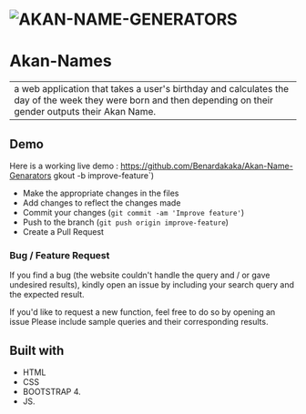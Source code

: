 # ![AKAN-NAME-GENERATORS]()
# Akan-Names
<table>
<tr>
<td>
 a web application that takes a user's birthday and calculates the day of the week they were born and then depending on their gender outputs their Akan Name. 
</td>
</tr>
</table>

## Demo
Here is a working live demo : https://github.com/Benardakaka/Akan-Name-Genarators
gkout -b improve-feature`)
- Make the appropriate changes in the files
- Add changes to reflect the changes made
- Commit your changes (`git commit -am 'Improve feature'`)
- Push to the branch (`git push origin improve-feature`)
- Create a Pull Request 

### Bug / Feature Request

If you find a bug (the website couldn't handle the query and / or gave undesired results), kindly open an issue by including your search query and the expected result.

If you'd like to request a new function, feel free to do so by opening an issue Please include sample queries and their corresponding results.


## Built with 

- HTML
- CSS
- BOOTSTRAP 4.
- JS.
